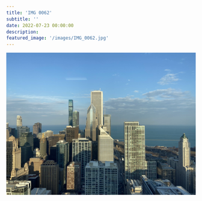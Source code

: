 ```yaml
---
title: 'IMG 0062'
subtitle: ''
date: 2022-07-23 00:00:00
description: 
featured_image: '/images/IMG_0062.jpg'
---
```


![](/images/IMG_0062.jpg)
